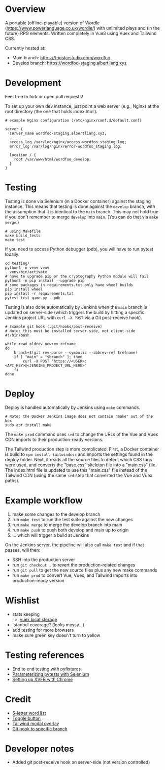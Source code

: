 # Overview

A portable (offline-playable) version of Wordle (https://www.powerlanguage.co.uk/wordle/) with unlimited plays and (in the future) RPG elements.  Written completely in Vue3 using Vuex and Tailwind CSS.

Currently hosted at:
- Main branch: https://foostarstudio.com/wordfoo
- Develop branch: https://wordfoo-staging.albertliang.xyz

# Development

Feel free to fork or open pull requests!

To set up your own dev instance, just point a web server (e.g., Nginx) at the root directory (the one that holds index.html).
```
# example Nginx configuration (/etc/nginx/conf.d/default.conf)

server {
  server_name wordfoo-staging.albertliang.xyz;

  access_log /var/log/nginx/access-wordfoo_staging.log;
  error_log /var/log/nginx/error-wordfoo_staging.log;

  location / {
    root /var/www/html/wordfoo_develop;
  }
}
```

# Testing

Testing is done via Selenium (in a Docker container) against the staging instance.  This means that testing is done against the `develop` branch, with the assumption that it is identical to the `main` branch.  This may not hold true if you don't remember to merge `develop` into `main`.  (You can do that via `make merge`.)

```
# using Makefile
make build_tests
make test
```

If you need to access Python debugger (pdb), you will have to run pytest locally:

```
cd testing/
python3 -m venv venv
. venv/bin/activate
# have to upgrade pip or the cryptography Python module will fail
python3 -m pip install --upgrade pip
# some packages in requirements.txt only have wheel builds
pip install wheel
pip install -r requirements.txt
pytest test_game.py --pdb
```

Testing is also done automatically by Jenkins when the `main` branch is updated on server-side (which triggers the build by hitting a specific Jenkins project URL with `curl -X POST` via a Git post-receive hook).

```
# Example git hook (.git/hooks/post-receive)
# Note: this must be installed server-side, not client-side
#!/bin/bash

while read oldrev newrev refname
do
    branch=$(git rev-parse --symbolic --abbrev-ref $refname)
    if [ "main" = "$branch" ]; then
        curl -X POST 'https://<USER>:<API_KEY>@<JENKINS_PROJECT_URL_HERE>'
    fi
done
```

# Deploy

Deploy is handled automatically by Jenkins using `make` commands.

```
# Note: the Docker Jenkins image does not contain "make" out of the box
sudo apt install make
```

The `make prod` command uses `sed` to change the URLs of the Vue and Vuex CDN imports to their production-ready versions.

The Tailwind production step is more complicated.  First, a Docker container is build to `npm install tailwindcss` and imports the settings found in the deploy folder.  Next, it reads all the source files to detect which CSS tags were used, and converts the "base.css" skeleton file into a "main.css" file.  The index.html file is updated to use this "main.css" file instead of the Tailwind CDN (using the same `sed` step that converted the Vue and Vuex paths).

# Example workflow

1. make some changes to the develop branch
2. run `make test` to run the test suite against the new changes
3. run `make merge` to merge the develop branch into main
4. run `make push` to push both develop and main up to origin
5. ... which will trigger a build at Jenkins

On the Jenkins server, the pipeline will also call `make test` and if that passes, will then:
- SSH into the production server
- run `git checkout .` to revert the production-related changes
- run `git pull` to get the new source files plus any new make commands
- run `make prod` to convert Vue, Vuex, and Tailwind imports into production-ready version

# Wishlist

- stats keeping
  - [vuex local storage](https://www.mikestreety.co.uk/blog/vue-js-using-localstorage-with-the-vuex-store/)
- Istanbul coverage?  (looks messy...)
- add testing for more browsers
- make sure green key doesn't turn to yellow

# Testing references

- [End to end testing with pyfixtures](https://www.lambdatest.com/blog/end-to-end-tutorial-for-pytest-fixtures-with-examples/)
- [Parameterizing pytests with Selenium](https://www.javacodegeeks.com/2021/04/how-to-do-parameterization-in-pytest-with-selenium.html)
- [Setting up XVFB with Chrome](https://stackoverflow.com/questions/41460168/what-is-difference-between-xvfb-and-chromedriver-and-when-to-use-them)

# Credit

- [5-letter word list](https://github.com/charlesreid1/five-letter-words/blob/master/sgb-words.txt)
- [Toggle button](https://codepen.io/lhermann/pen/EBGZRZ)
- [Tailwind modal overlay](https://tailwindui.com/components/application-ui/overlays/modals)
- [Git hook to specific branch](https://stackoverflow.com/questions/7351551/writing-a-git-post-receive-hook-to-deal-with-a-specific-branch)

# Developer notes

- Added git post-receive hook on server-side (not version controlled)